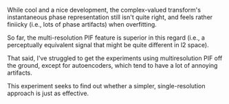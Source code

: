 While cool and a nice development, the complex-valued transform's instantaneous 
phase representation still isn't quite right, and feels rather finiicky (i.e., lots
of phase artifacts) when overfitting.

So far, the multi-resolution PIF feature is superior in this regard (i.e., a 
perceptually equivalent signal that might be quite different in l2 space).

That said, I've struggled to get the experiments using multiresolution PIF
off the ground, except for autoencoders, which tend to have a lot of annoying
artifacts.  

This experiment seeks to find out whether a simpler, single-resolution approach
is just as effective.